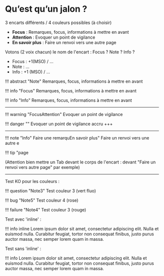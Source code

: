 # Qu’est qu’un jalon ?

3 encarts différents / 4 couleurs possibles (à choisir)

- **Focus** : Remarques, focus, informations à mettre en avant 
- **Attention** : Evoquer un point de vigilance 
- **En savoir plus** : Faire un renvoi vers une autre page

Votons (2 voix chacun) le nom de l'encart :  Focus ? Note ? Info ?

- Focus : +1(MSO) / ...
- Note : ...
- Info : +1 (MSO) / ...


!!! abstract "Note" 
Remarques, focus, informations à mettre en avant 

!!! info "Focus" 
Remarques, focus, informations à mettre en avant 

!!! info "Info" 
Remarques, focus, informations à mettre en avant 

---

!!! warning "FocusAttention"
Evoquer un point de vigilance

!!! danger ""
   Evoquer un point de vigilance accru +++

---

!!! note "Info"
	Faire une remarquEn savoir plus"
	Faire un renvoi vers une autre e

!!! tip "page

(Attention bien mettre un Tab devant le corps de l'encart : devant "Faire un renvoi vers autre page" par exemple)

---
Test KO pour les couleurs :

!!! question "Note3"
	Test couleur 3 (vert fluo)
	 
!!! bug "Note5"
	Test couleur 4 (rose)
	
!!! failure "Note4"
	Test couleur 3 (rouge)

Test avec 'inline' :

!!! info inline
	Lorem ipsum dolor sit amet, consectetur adipiscing elit. Nulla et euismod nulla. Curabitur feugiat, tortor non consequat finibus, justo purus auctor massa, nec semper lorem quam in massa.

Test sans 'inline' :

!!! info
	Lorem ipsum dolor sit amet, consectetur adipiscing elit. Nulla et euismod nulla. Curabitur feugiat, tortor non consequat finibus, justo purus auctor massa, nec semper lorem quam in massa.







<!--stackedit_data:
eyJoaXN0b3J5IjpbLTEwMTc4MTIyMTAsLTU1ODAzMDAyMiw0Nz
I0NTAzMDYsMTQzODY2NDkxNiw5NDA0ODQyOTQsLTU4Mjc5NDk5
NSwxMDUwMTM5MTA3LC0xNzg3NzQ4NTM0LC0xMTc4MjI2NTc4LD
UxNTg2NTIwOCwtODM0MDg0NTg0LC0yMTEwODg5NCw2NTE3OTU1
MCw4ODQxMjI1NDksMTA1NDQ3Mjg2MCwtNzQ0MTA1Nzg4LDM3Mz
k5MjIzOCwtMTIwMDQwOTExMiwtMTQzODQ3NjUzOSwxOTQ3MjI5
MzEzXX0=
-->